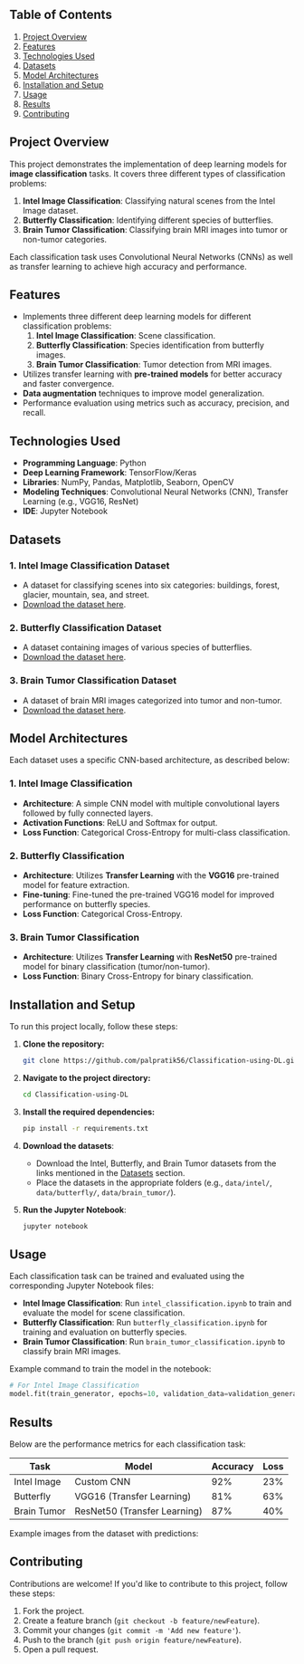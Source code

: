 ## Table of Contents
1. [Project Overview](#project-overview)
2. [Features](#features)
3. [Technologies Used](#technologies-used)
4. [Datasets](#datasets)
5. [Model Architectures](#model-architectures)
6. [Installation and Setup](#installation-and-setup)
7. [Usage](#usage)
8. [Results](#results)
9. [Contributing](#contributing)

## Project Overview

This project demonstrates the implementation of deep learning models for **image classification** tasks. It covers three different types of classification problems:

1. **Intel Image Classification**: Classifying natural scenes from the Intel Image dataset.
2. **Butterfly Classification**: Identifying different species of butterflies.
3. **Brain Tumor Classification**: Classifying brain MRI images into tumor or non-tumor categories.

Each classification task uses Convolutional Neural Networks (CNNs) as well as transfer learning to achieve high accuracy and performance.

## Features

- Implements three different deep learning models for different classification problems:
    1. **Intel Image Classification**: Scene classification.
    2. **Butterfly Classification**: Species identification from butterfly images.
    3. **Brain Tumor Classification**: Tumor detection from MRI images.
- Utilizes transfer learning with **pre-trained models** for better accuracy and faster convergence.
- **Data augmentation** techniques to improve model generalization.
- Performance evaluation using metrics such as accuracy, precision, and recall.

## Technologies Used

- **Programming Language**: Python
- **Deep Learning Framework**: TensorFlow/Keras
- **Libraries**: NumPy, Pandas, Matplotlib, Seaborn, OpenCV
- **Modeling Techniques**: Convolutional Neural Networks (CNN), Transfer Learning (e.g., VGG16, ResNet)
- **IDE**: Jupyter Notebook

## Datasets

### 1. Intel Image Classification Dataset
- A dataset for classifying scenes into six categories: buildings, forest, glacier, mountain, sea, and street.
- [Download the dataset here](https://www.kaggle.com/datasets/puneet6060/intel-image-classification).

### 2. Butterfly Classification Dataset
- A dataset containing images of various species of butterflies.
- [Download the dataset here](https://www.kaggle.com/datasets/gpiosenka/butterfly-images40-species).

### 3. Brain Tumor Classification Dataset
- A dataset of brain MRI images categorized into tumor and non-tumor.
- [Download the dataset here](https://www.kaggle.com/datasets/navoneel/brain-mri-images-for-brain-tumor-detection).

## Model Architectures

Each dataset uses a specific CNN-based architecture, as described below:

### 1. Intel Image Classification
- **Architecture**: A simple CNN model with multiple convolutional layers followed by fully connected layers.
- **Activation Functions**: ReLU and Softmax for output.
- **Loss Function**: Categorical Cross-Entropy for multi-class classification.

### 2. Butterfly Classification
- **Architecture**: Utilizes **Transfer Learning** with the **VGG16** pre-trained model for feature extraction.
- **Fine-tuning**: Fine-tuned the pre-trained VGG16 model for improved performance on butterfly species.
- **Loss Function**: Categorical Cross-Entropy.

### 3. Brain Tumor Classification
- **Architecture**: Utilizes **Transfer Learning** with **ResNet50** pre-trained model for binary classification (tumor/non-tumor).
- **Loss Function**: Binary Cross-Entropy for binary classification.

## Installation and Setup

To run this project locally, follow these steps:

1. **Clone the repository:**
    ```bash
    git clone https://github.com/palpratik56/Classification-using-DL.git
    ```

2. **Navigate to the project directory:**
    ```bash
    cd Classification-using-DL
    ```

3. **Install the required dependencies:**
    ```bash
    pip install -r requirements.txt
    ```

4. **Download the datasets**:
    - Download the Intel, Butterfly, and Brain Tumor datasets from the links mentioned in the [Datasets](#datasets) section.
    - Place the datasets in the appropriate folders (e.g., `data/intel/`, `data/butterfly/`, `data/brain_tumor/`).

5. **Run the Jupyter Notebook**:
    ```bash
    jupyter notebook
    ```

## Usage

Each classification task can be trained and evaluated using the corresponding Jupyter Notebook files:

- **Intel Image Classification**: Run `intel_classification.ipynb` to train and evaluate the model for scene classification.
- **Butterfly Classification**: Run `butterfly_classification.ipynb` for training and evaluation on butterfly species.
- **Brain Tumor Classification**: Run `brain_tumor_classification.ipynb` to classify brain MRI images.

Example command to train the model in the notebook:

```python
# For Intel Image Classification
model.fit(train_generator, epochs=10, validation_data=validation_generator)
```

## Results

Below are the performance metrics for each classification task:

| Task         | Model                        | Accuracy | Loss |
|--------------|------------------------------|----------|------|
| Intel Image  | Custom CNN                   | 92%      | 23%  |
| Butterfly    | VGG16 (Transfer Learning)    | 81%      | 63%  |
| Brain Tumor  | ResNet50 (Transfer Learning) | 87%      | 40%  |

Example images from the dataset with predictions:


## Contributing

Contributions are welcome! If you'd like to contribute to this project, follow these steps:

1. Fork the project.
2. Create a feature branch (`git checkout -b feature/newFeature`).
3. Commit your changes (`git commit -m 'Add new feature'`).
4. Push to the branch (`git push origin feature/newFeature`).
5. Open a pull request.
